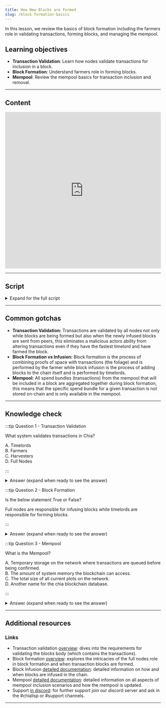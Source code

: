 ```yaml
---
title: How New Blocks are Formed
slug: /block-formation-basics
---
```


In this lesson, we review the basics of block formation including the farmers role in validating transactions, forming blocks, and managing the mempool.

## Learning objectives

- **Transaction Validation**: Learn how nodes validate transactions for inclusion in a block.
- **Block Formation**: Understand farmers role in forming blocks.
- **Mempool**: Review the mempool basics for transaction inclusion and removal.

***

## Content

<div class="videoWrapper">
<iframe width="100%" height="504" src="https://www.youtube.com/embed/yxt53B4GGbM" frameborder="0" allowfullscreen="allowfullscreen"></iframe>
</div>

***

## Script

<details>

<summary> Expand for the full script </summary>

00:00\
Every time a transaction occurs, it first gets sent to a full node (a node that is staying synced with the current state of the network), which verifies that it is a valid transaction.

00:15\
This verification ensures that the conditions and signatures are valid, and that the coins being spent are currently unspent and valid. The transaction is then added to the mempool waiting to be included in a block.

00:30\
A Farmer that wins the challenge will form a block by retrieving transactions from the mempool, usually based on fee amount, until the maximum block size is reached. The block is then signed and added to the chain,

00:45\
and the relevant transactions are cleared from the mempool. In this way, transactions are propagated throughout the network very quickly, through the mempool, but are only confirmed once included in a block.

01:00

</details>

***

## Common gotchas

- **Transaction Validation:** Transactions are validated by all nodes not only while blocks are being formed but also when the newly infused blocks are sent from peers, this eliminates a malicious actors ability from altering transactions even if they have the fastest timelord and have farmed the block.
- **Block Formation vs Infusion:** Block formation is the process of combining proofs of space with transactions (the foliage) and is performed by the farmer while block infusion is the process of adding blocks to the chain itself and is performed by timelords.
- **Mempool:** All spend bundles (transactions) from the mempool that will be included in a block are aggregated together during block formation, this means that the specific spend bundle for a given transaction is not stored on-chain and is only available in the mempool.

***

## Knowledge check

:::tip Question 1 - Transaction Validation

What system validates transactions in Chia?

A. Timelords\
B. Farmers\
C. Harvesters\
D. Full Nodes

:::

<details>

<summary> Answer (expand when ready to see the answer)  </summary>

D. 全节点

</details>

:::tip Question 2 - Block Formation

Is the below statement True or False?

Full nodes are responsible for infusing blocks while timelords are responsible for forming blocks.

:::

<details>

<summary> Answer (expand when ready to see the answer)  </summary>

False, it is timelords that **infuse** blocks to the chain and the role of full nodes to **form** blocks while creating proofs of space.

</details>

:::tip Question 3 - Mempool

What is the Mempool?

A. Temporary storage on the network where transactions are queued before being confirmed.\
B. The amount of system memory the blockchain can access.\
C. The total size of all current plots on the network.\
D. Another name for the chia blockchain database.

:::

<details>

<summary> Answer (expand when ready to see the answer) </summary>

A. Temporary storage on the network where transactions are queued before being confirmed.

</details>

***

## Additional resources

### Links

- Transaction validation [overview](https://docs.chia.net/block-validation/#body-validation): dives into the requirements for validating the blocks body (which contains the transactions).
- Block formation [overview](https://docs.chia.net/consensus-foliage): explores the intricacies of the full nodes role in block formation and when transaction blocks are formed.
- Block Infusion [detailed documentation](https://docs.chia.net/signage-and-infusion-points/): detailed information on how and when blocks are infused in the chain.
- Mempool [detailed documentation](https://docs.chia.net/mempool/): detailed information on all aspects of mempool inclusion scenarios and how the mempool is updated.
- Support [in discord](https://discord.gg/chia): for further support join our discord server and ask in the #chialisp or #support channels.

***
